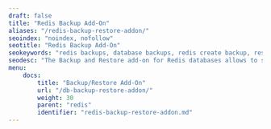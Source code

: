 ```yaml
---
draft: false
title: "Redis Backup Add-On"
aliases: "/redis-backup-restore-addon/"
seoindex: "noindex, nofollow"
seotitle: "Redis Backup Add-On"
seokeywords: "redis backups, database backups, redis create backup, restore backup redis"
seodesc: "The Backup and Restore add-on for Redis databases allows to schedule automatic backups, perform immediate backups in a single click and restore database data from the previously created backups."
menu:
    docs:
        title: "Backup/Restore Add-On"
        url: "/db-backup-restore-addon/"
        weight: 30
        parent: "redis"
        identifier: "redis-backup-restore-addon.md"
---
```

